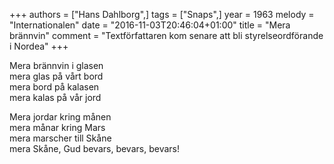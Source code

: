 +++
authors = ["Hans Dahlborg",]
tags = ["Snaps",]
year = 1963
melody = "Internationalen"
date = "2016-11-03T20:46:04+01:00"
title = "Mera brännvin"
comment = "Textförfattaren kom senare att bli styrelseordförande i Nordea"
+++

Mera brännvin i glasen  
mera glas på vårt bord  
mera bord på kalasen  
mera kalas på vår jord  

Mera jordar kring månen  
mera månar kring Mars  
mera marscher till Skåne  
mera Skåne, Gud bevars, bevars, bevars!

